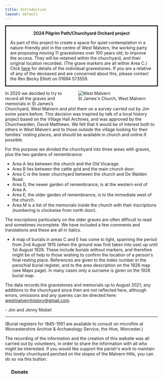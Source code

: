 ```yaml
---
title: Introduction
layout: default
---
```


<div style="border: solid; padding: 0 1em;">
    <p style="text-align:center;"><b>2024 Pilgrim Path/Churchyard Orchard project</b></p>
    <p>As part of this project to create a space for quiet contemplation in a nature-friendly plot in the centre of West Malvern, the working party are proposing moving 11 gravestones over 100 years old, to improve the access.  They will be retained within the churchyard, and their original location recorded. (The grave markers are all within Area C.) Click <a href="pilgrim_path.html">here</a> for details of the individual gravestones.  If you are a relative of any of the deceased and are concerned about this, please contact the Rev Becky Elliott on 01684 573559.</p>
</div>

<figure style="float: right; max-width: 250px;">
    <img class="responsive" alt="West Malvern" src="/assets/images/IMG_2841.JPG" />
    <figcaption>St James's Church, West Malvern</figcaption>
</figure>

In 2020 we decided to try to record all the graves and memorials in St James’s Churchyard, West Malvern and plot them on a survey carried out by Jim some years before.  This decision was inspired by talk of a local history project based on the Village Hall Archives, and was approved by the Churchwarden, David Matthews.  We felt that it would be of interest both to others in West Malvern and to those outside the village looking for their families' resting places, and should be available in church and online if possible.
 
For this purpose we divided the churchyard into three areas with graves, plus the two gardens of remembrance:
 
* Area A lies between the church and the Old Vicarage.
* Area B lies between the cattle grid and the main church door.
* Area C is the lower churchyard between the church and De Walden Road.
* Area D, the newer garden of remembrance, is at the western end of Area A.
* Area E, the older garden of remembrance, is to the immediate west of the church.
* Area M is a list of the memorials inside the church with their inscriptions (numbering is clockwise from north door).

The inscriptions particularly on the older graves are often difficult to read and sometimes incomplete.  We have included a few comments and translations and these are all in italics.
 
* A map of burials in areas C and E has come to light, spanning the period from 2nd August 1915 (when the ground was first taken into use) up until 1st August 1926. These include burials without markers, and therefore might be of help to those wishing to confirm the location of a person's final resting place. References are given to the index number in the parochial burial register, and to the area description on the 1926 map (see Maps page).  In many cases only a surname is given on the 1926 burial map.

The data records the gravestones and memorials up to August 2021; any additions to the churchyard since then are not reflected here, although errors, omissions and any queries can be directed here: <a href="mailto:westmalvernhistory@gmail.com">westmalvernhistory@gmail.com</a>.

\- Jim and Jenny Nisbet

***

(Burial registers for 1845-1951 are available to consult on microfilm at Worcestershire Archive & Archaeology Service, the Hive, Worcester.)

The recording of the information and the creation of this website was all carried out by volunteers, in order to share the information with all who might be interested.  If you would like support the parish's work to maintain this lovely churchyard perched on the slopes of the Malvern Hills, you can do so via this button:

<a href="https://givealittle.co/c/stjameswestmalvern" class="button" style="display: inline-block; padding: 10px 20px; font-size: 16px; font-weight: bold; text-align: center; text-decoration: none; border-radius: 5px;">Donate</a>
